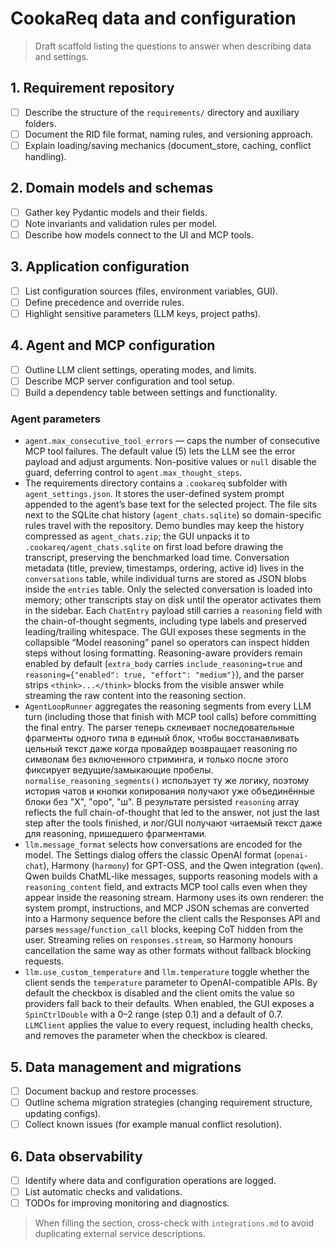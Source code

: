 # CookaReq data and configuration

> Draft scaffold listing the questions to answer when describing data and settings.

## 1. Requirement repository
- [ ] Describe the structure of the `requirements/` directory and auxiliary folders.
- [ ] Document the RID file format, naming rules, and versioning approach.
- [ ] Explain loading/saving mechanics (document_store, caching, conflict handling).

## 2. Domain models and schemas
- [ ] Gather key Pydantic models and their fields.
- [ ] Note invariants and validation rules per model.
- [ ] Describe how models connect to the UI and MCP tools.

## 3. Application configuration
- [ ] List configuration sources (files, environment variables, GUI).
- [ ] Define precedence and override rules.
- [ ] Highlight sensitive parameters (LLM keys, project paths).

## 4. Agent and MCP configuration
- [ ] Outline LLM client settings, operating modes, and limits.
- [ ] Describe MCP server configuration and tool setup.
- [ ] Build a dependency table between settings and functionality.

### Agent parameters

- `agent.max_consecutive_tool_errors` — caps the number of consecutive MCP tool failures. The default value (5) lets the LLM see the error payload and adjust arguments. Non-positive values or `null` disable the guard, deferring control to `agent.max_thought_steps`.
- The requirements directory contains a `.cookareq` subfolder with `agent_settings.json`. It stores the user-defined system prompt appended to the agent’s base text for the selected project. The file sits next to the SQLite chat history (`agent_chats.sqlite`) so domain-specific rules travel with the repository. Demo bundles may keep the history compressed as `agent_chats.zip`; the GUI unpacks it to `.cookareq/agent_chats.sqlite` on first load before drawing the transcript, preserving the benchmarked load time. Conversation metadata (title, preview, timestamps, ordering, active id) lives in the `conversations` table, while individual turns are stored as JSON blobs inside the `entries` table. Only the selected conversation is loaded into memory; other transcripts stay on disk until the operator activates them in the sidebar. Each `ChatEntry` payload still carries a `reasoning` field with the chain-of-thought segments, including type labels and preserved leading/trailing whitespace. The GUI exposes these segments in the collapsible “Model reasoning” panel so operators can inspect hidden steps without losing formatting. Reasoning-aware providers remain enabled by default (`extra_body` carries `include_reasoning=true` and `reasoning={"enabled": true, "effort": "medium"}`), and the parser strips `<think>...</think>` blocks from the visible answer while streaming the raw content into the reasoning section.
- `AgentLoopRunner` aggregates the reasoning segments from every LLM turn (including those that finish with MCP tool calls) before committing the final entry. The parser теперь склеивает последовательные фрагменты одного типа в единый блок, чтобы восстанавливать цельный текст даже когда провайдер возвращает reasoning по символам без включенного стриминга, и только после этого фиксирует ведущие/замыкающие пробелы. `normalise_reasoning_segments()` использует ту же логику, поэтому история чатов и кнопки копирования получают уже объединённые блоки без "Х", "оро", "ш". В результате persisted `reasoning` array reflects the full chain-of-thought that led to the answer, not just the last step after the tools finished, и лог/GUI получают читаемый текст даже для reasoning, пришедшего фрагментами.
- `llm.message_format` selects how conversations are encoded for the model. The Settings dialog offers the classic OpenAI format (`openai-chat`), Harmony (`harmony`) for GPT-OSS, and the Qwen integration (`qwen`). Qwen builds ChatML-like messages, supports reasoning models with a `reasoning_content` field, and extracts MCP tool calls even when they appear inside the reasoning stream. Harmony uses its own renderer: the system prompt, instructions, and MCP JSON schemas are converted into a Harmony sequence before the client calls the Responses API and parses `message`/`function_call` blocks, keeping CoT hidden from the user. Streaming relies on `responses.stream`, so Harmony honours cancellation the same way as other formats without fallback blocking requests.
- `llm.use_custom_temperature` and `llm.temperature` toggle whether the client sends the `temperature` parameter to OpenAI-compatible APIs. By default the checkbox is disabled and the client omits the value so providers fall back to their defaults. When enabled, the GUI exposes a `SpinCtrlDouble` with a 0–2 range (step 0.1) and a default of 0.7. `LLMClient` applies the value to every request, including health checks, and removes the parameter when the checkbox is cleared.

## 5. Data management and migrations
- [ ] Document backup and restore processes.
- [ ] Outline schema migration strategies (changing requirement structure, updating configs).
- [ ] Collect known issues (for example manual conflict resolution).

## 6. Data observability
- [ ] Identify where data and configuration operations are logged.
- [ ] List automatic checks and validations.
- [ ] TODOs for improving monitoring and diagnostics.

> When filling the section, cross-check with `integrations.md` to avoid duplicating external service descriptions.
